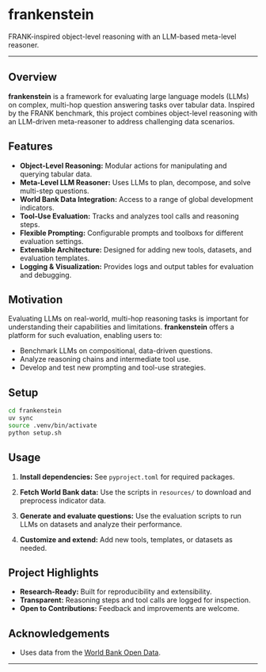 # frankenstein

FRANK-inspired object-level reasoning with an LLM-based meta-level reasoner.

---

## Overview

**frankenstein** is a framework for evaluating large language models (LLMs) on complex, multi-hop question answering tasks over tabular data. Inspired by the FRANK benchmark, this project combines object-level reasoning with an LLM-driven meta-reasoner to address challenging data scenarios.

## Features

- **Object-Level Reasoning:** Modular actions for manipulating and querying tabular data.
- **Meta-Level LLM Reasoner:** Uses LLMs to plan, decompose, and solve multi-step questions.
- **World Bank Data Integration:** Access to a range of global development indicators.
- **Tool-Use Evaluation:** Tracks and analyzes tool calls and reasoning steps.
- **Flexible Prompting:** Configurable prompts and toolboxs for different evaluation settings.
- **Extensible Architecture:** Designed for adding new tools, datasets, and evaluation templates.
- **Logging & Visualization:** Provides logs and output tables for evaluation and debugging.

## Motivation

Evaluating LLMs on real-world, multi-hop reasoning tasks is important for understanding their capabilities and limitations. **frankenstein** offers a platform for such evaluation, enabling users to:

- Benchmark LLMs on compositional, data-driven questions.
- Analyze reasoning chains and intermediate tool use.
- Develop and test new prompting and tool-use strategies.

## Setup
```bash
cd frankenstein
uv sync
source .venv/bin/activate
python setup.sh
```

## Usage

1. **Install dependencies:**
   See `pyproject.toml` for required packages.

2. **Fetch World Bank data:**
   Use the scripts in `resources/` to download and preprocess indicator data.

3. **Generate and evaluate questions:**
   Use the evaluation scripts to run LLMs on datasets and analyze their performance.

4. **Customize and extend:**
   Add new tools, templates, or datasets as needed.

## Project Highlights

- **Research-Ready:** Built for reproducibility and extensibility.
- **Transparent:** Reasoning steps and tool calls are logged for inspection.
- **Open to Contributions:** Feedback and improvements are welcome.

## Acknowledgements

- Uses data from the [World Bank Open Data](https://data.worldbank.org/).

---
